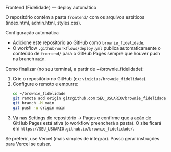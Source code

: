 Frontend (Fidelidade) — deploy automático

O repositório contém a pasta `frontend/` com os arquivos estáticos (index.html, admin.html, styles.css).

Configuração automática
- Adicione este repositório ao GitHub como `brownie_fidelidade`.
- O workflow `.github/workflows/deploy.yml` publica automaticamente o conteúdo de `frontend/` para o GitHub Pages sempre que houver push na branch `main`.

Como finalizar (no seu terminal, a partir de ~/brownie_fidelidade):

1. Crie o repositório no GitHub (ex: `vinicius/brownie_fidelidade`).
2. Configure o remoto e empurre:
   ```bash
   cd ~/brownie_fidelidade
   git remote add origin git@github.com:SEU_USUARIO/brownie_fidelidade.git
   git branch -M main
   git push -u origin main
   ```
3. Vá nas Settings do repositório -> Pages e confirme que a ação de GitHub Pages está ativa (o workflow preencherá a pasta). O site ficará em `https://SEU_USUARIO.github.io/brownie_fidelidade/`.

Se preferir, use Vercel (mais simples de integrar). Posso gerar instruções para Vercel se quiser.
